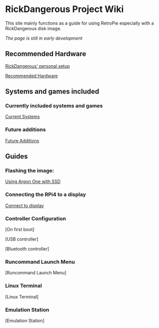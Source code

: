 # RickDangerous Project Wiki

This site mainly functions as a guide for using RetroPie especially with a RickDangerous disk image.

*The page is still in early development*

## Recommended Hardware

[RickDangerous' personal setup](/pages/hardware/ricks_setup.md)

[Recommended Hardware](/pages/hardware/hardware.md)

## Systems and games included

### Currently included systems and games

[Current Systems](/pages/systems/current.md)

### Future additions

[Future Additions](/pages/systems/future.md)

## Guides

### Flashing the image:

[Using Argon One with SSD](/pages/guides/flash_argon_one.md)

### Connecting the RPi4 to a display

[Connect to display](/pages/guides/connect_display.md)

### Controller Configuration

[On first boot]

[USB controller]

[Bluetooth controller]

### Runcommand Launch Menu

[Runcommand Launch Menu]

### Linux Terminal

[Linux Terminal]

### Emulation Station

[Emulation Station]
